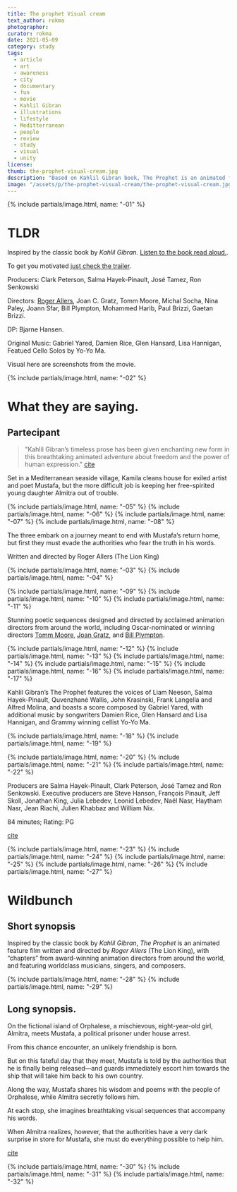 ```yaml
---
title: The prophet Visual cream
text_author: rokma
photographer:
curator: rokma
date: 2021-05-09
category: study
tags:
  - article
  - art
  - awareness
  - city
  - documentary
  - fun
  - movie
  - Kahlil Gibran
  - illustrations
  - lifestyle
  - Meditterranean
  - people
  - review
  - study
  - visual
  - unity
license:
thumb: the-prophet-visual-cream.jpg
description: "Based on Kahlil Gibran book, The Prophet is an animated feature film by Roger Allers, with chapters from award-winning animation directors. Excellent drawing complement the high poetry worth becoming a teacher book."
image: "/assets/p/the-prophet-visual-cream/the-prophet-visual-cream.jpg"
---
```


{% include partials/image.html, name: "-01" %}

# TLDR

Inspired by the classic book by *Kahlil Gibran.* [Listen to the book read aloud.](https://youtu.be/UtcZwDOvSkg).

To get you motivated [just check the trailer](https://youtu.be/h9dY5zkwK5M).

Producers: Clark Peterson, Salma Hayek-Pinault, José Tamez, Ron Senkowski

Directors: [Roger Allers](https://en.wikipedia.org/wiki/Roger_Allers), Joan C. Gratz, Tomm Moore, Michal Socha, Nina Paley, Joann Sfar, Bill Plympton, Mohammed Harib, Paul Brizzi, Gaetan Brizzi.

DP: Bjarne Hansen.

Original Music: Gabriel Yared, Damien Rice, Glen Hansard, Lisa Hannigan, Featued Cello Solos by Yo-Yo Ma.

Visual here are screenshots from the movie.


{% include partials/image.html, name: "-02" %}


# What they are saying.

## Partecipant

>"Kahlil Gibran’s timeless prose has been given enchanting new form in this breathtaking animated adventure about freedom and the power of human expression." [cite](https://participant.com/film/kahlil-gibrans-prophet)

Set in a Mediterranean seaside village, Kamila cleans house for exiled artist and poet Mustafa, but the more difficult job is keeping her free-spirited young daughter Almitra out of trouble.


{% include partials/image.html, name: "-05" %}
{% include partials/image.html, name: "-06" %}
{% include partials/image.html, name: "-07" %}
{% include partials/image.html, name: "-08" %}

The three embark on a journey meant to end with Mustafa’s return home, but first they must evade the authorities who fear the truth in his words.

Written and directed by Roger Allers (The Lion King)


{% include partials/image.html, name: "-03" %}
{% include partials/image.html, name: "-04" %}

{% include partials/image.html, name: "-09" %}
{% include partials/image.html, name: "-10" %}
{% include partials/image.html, name: "-11" %}

Stunning poetic sequences designed and directed by acclaimed animation directors from around the world, including Oscar-nominated or winning directors [Tomm Moore](https://en.wikipedia.org/wiki/Tomm_Moore), [Joan Gratz](https://en.wikipedia.org/wiki/Joan_C._Gratz), and [Bill Plympton](https://en.wikipedia.org/wiki/Bill_Plympton).


{% include partials/image.html, name: "-12" %}
{% include partials/image.html, name: "-13" %}
{% include partials/image.html, name: "-14" %}
{% include partials/image.html, name: "-15" %}
{% include partials/image.html, name: "-16" %}
{% include partials/image.html, name: "-17" %}


Kahlil Gibran’s The Prophet features the voices of Liam Neeson, Salma Hayek-Pinault, Quvenzhané Wallis, John Krasinski, Frank Langella and Alfred Molina, and boasts a score composed by Gabriel Yared, with additional music by songwriters Damien Rice, Glen Hansard and Lisa Hannigan, and Grammy winning cellist Yo-Yo Ma.


{% include partials/image.html, name: "-18" %}
{% include partials/image.html, name: "-19" %}

{% include partials/image.html, name: "-20" %}
{% include partials/image.html, name: "-21" %}
{% include partials/image.html, name: "-22" %}


Producers are Salma Hayek-Pinault, Clark Peterson, José Tamez and Ron Senkowski. Executive producers are Steve Hanson, François Pinault, Jeff Skoll, Jonathan King, Julia Lebedev, Leonid Lebedev, Naël Nasr, Haytham Nasr, Jean Riachi, Julien Khabbaz and William Nix.

84 minutes; Rating: PG

[cite](https://participant.com/film/kahlil-gibrans-prophet)


{% include partials/image.html, name: "-23" %}
{% include partials/image.html, name: "-24" %}
{% include partials/image.html, name: "-25" %}
{% include partials/image.html, name: "-26" %}
{% include partials/image.html, name: "-27" %}

# Wildbunch

## Short synopsis

Inspired by the classic book by *Kahlil Gibran*, *The Prophet* is an animated feature film written and directed by *Roger Allers* (The Lion King), with “chapters” from award-winning animation directors from around the world, and featuring worldclass musicians, singers, and composers.


{% include partials/image.html, name: "-28" %}
{% include partials/image.html, name: "-29" %}

## Long synopsis.

On the fictional island of Orphalese, a mischievous, eight-year-old girl, Almitra, meets Mustafa, a political prisoner under house arrest.

From this chance encounter, an unlikely friendship is born.

But on this fateful day that they meet, Mustafa is told by the authorities that he is finally being released—and guards immediately escort him towards the ship that will take him back to his own country.

Along the way, Mustafa shares his wisdom and poems with the people of Orphalese, while Almitra secretly follows him.

At each stop, she imagines breathtaking visual sequences that accompany his words.

When Almitra realizes, however, that the authorities have a very dark surprise in store for Mustafa, she must do everything possible to help him.

[cite](https://www.wildbunch.biz/movie/kahlil-gibrans-the-prophet/)


{% include partials/image.html, name: "-30" %}
{% include partials/image.html, name: "-31" %}
{% include partials/image.html, name: "-32" %}
